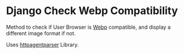 # Django Check Webp Compatibility
Method to check if User Browser is [Webp](https://developers.google.com/speed/webp) compatible, and display a different image format if not.

Uses [httpagentparser](https://pypi.org/project/httpagentparser/) Library.
